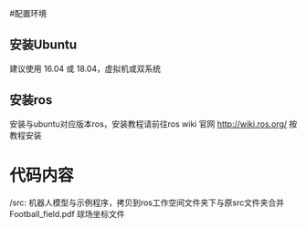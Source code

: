 #配置环境
## 安装Ubuntu
建议使用 16.04 或 18.04，虚拟机或双系统
## 安装ros
安装与ubuntu对应版本ros，安装教程请前往ros wiki 官网 http://wiki.ros.org/ 按教程安装

# 代码内容
/src: 机器人模型与示例程序，拷贝到ros工作空间文件夹下与原src文件夹合并  
Football_field.pdf 球场坐标文件

